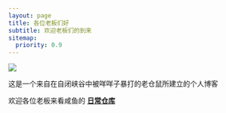 ```yaml
---
layout: page
title: 各位老板们好
subtitle: 欢迎老板们的到来
sitemap:
  priority: 0.9
---
```


<img src="{{ '/assets/img/pudhina.jpg' | prepend: site.baseurl }}" id="about-img">

<div id="describe-text">
	<p>这是一个来自在自闭峡谷中被咩咩子暴打的老仓鼠所建立的个人博客</p>
	<p>欢迎各位老板来看咸鱼的 <strong> <a href="https://github.com/yemo0205/yemo0205.github.io">日常仓库</a> </strong></p>
</div>